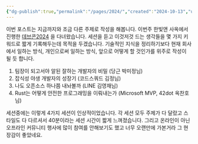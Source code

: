 ```yaml
---
{"dg-publish":true,"permalink":"/pages/2024/","created":"2024-10-13","updated":"2024-10-13T21:44:00"}
---
```


이번 포스트는 지금까지와 조금 다른 주제로 작성을 해봅니다. 이번주 한빛앤 사옥에서 진행한 [데브콘2024](https://festa.io/events/5916) 을 다녀왔습니다. 세션을 듣고 이것저것 드는 생각들을 몇 가지 키워드로 짧게 기록해두는데 목적을 두겠습니다. 기술적인 지식을 정리하기보다 현재 회사에서 일하는 방식, 개인으로써 일하는 방식, 앞으로 어떻게 할 것인가를 위주로 작성이 될 듯 합니다. 

1. 팀장이 되고서야 알된 잘하는 개발자의 비밀 (당근 박미정님)
2. 잡식성 야생 개발자의 성장기 (코드스쿼드 김정님)
3. 나도 오픈소스 하나쯤 내놔볼까 (LINE 김영재님)
4. Rust는 어떻게 안전한 프로그래밍을 이뤄내는가 (Microsoft MVP, 42dot 옥찬호님)

세션중에는 이렇게 4가지 세션이 인상적이었습니다. 각 세션 모두 주제가 다 달랐고 스타일도 다 다르셔서 40분이라는 세션 시간이 짧게 느껴졌습니다. 그리고 온라인이 아닌 오프라인 커뮤니티 행사에 많이 참여를 안해보기도 했고 너무 오랜만에 가본거라 그 현장감이 좋았네요. 

